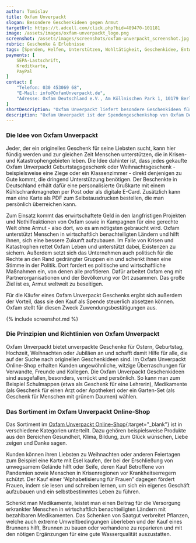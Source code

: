 ```yaml
---
author: Tomislav
title: Oxfam Unverpackt
slogan: Besondere Geschenkideen gegen Armut
targetUrl: https://t.adcell.com/click.php?bid=489470-101181
image: /assets/images/oxfam-unverpackt_logo.png
screenshot: /assets/images/screenshots/oxfam-unverpackt_screenshot.jpg
rubric: Geschenke & Erlebnisse
tags: [Spenden, Helfen, Unterstützen, Wohltätigkeit, Geschenkidee, Entwicklungshilfe, Nothilfe]
payments: [
    SEPA-Lastschrift,
    Kreditkarte,
    PayPal
]
contact: [
    "Telefon: 030 453069 68",
    "E-Mail: info@OxfamUnverpackt.de",
    "Adresse: Oxfam Deutschland e.V., Am Köllnischen Park 1, 10179 Berlin"
]
shortDescription: "Oxfam Unverpackt liefert besondere Geschenkideen für Menschen, die eigentlich nichts mehr brauchen, aber Gutes tun und gegen die Armut in der Welt vorgehen möchten."
description: "Oxfam Unverpackt ist der Spendengeschenkshop von Oxfam Deutschland e.V., einem Ableger der internationale Nothilfe- und Entwicklungsorganisation Oxfam. Die Webseite liefert Geschenkideen zu vielen Anlässen, wie z.B. Weihnachten, Muttertag oder zum Geburtstag, für Menschen, die schon alles haben."
---
```


### Die Idee von Oxfam Unverpackt

Jeder, der ein originelles Geschenk für seine Liebsten sucht, kann hier fündig werden und zur gleichen Zeit Menschen unterstützen, die in Krisen- und Katastrophengebieten leben. Die Idee dahinter ist, dass jedes gekaufte Oxfam Unverpackt Geburtstagsgeschenk oder Weihnachtsgeschenk - beispielsweise eine Ziege oder ein Klassenzimmer - direkt denjenigen zu Gute kommt, die dringend Unterstützung benötigen. Der Beschenkte in Deutschland erhält dafür eine personalisierte Grußkarte mit einem Kühlschrankmagneten per Post oder als digitale E-Card. Zusätzlich kann man eine Karte als PDF zum Selbstausdrucken bestellen, die man persönlich überreichen kann.

Zum Einsatz kommt das erwirtschaftete Geld in den langfristigen Projekten und Nothilfeaktionen von Oxfam sowie in Kampagnen für eine gerechte Welt ohne Armut - also dort, wo es am nötigsten gebraucht wird. Oxfam unterstützt Menschen in wirtschaftlich benachteiligten Ländern und hilft ihnen, sich eine bessere Zukunft aufzubauen. Im Falle von Krisen und Katastrophen rettet Oxfam Leben und unterstützt dabei, Existenzen zu sichern. Außerdem setzt sich das Unternehmen auch politisch für die Rechte an den Rand gedrängter Gruppen ein und schenkt ihnen eine Stimme in der Politik. Dort fordert es politische und wirtschaftliche Maßnahmen ein, von denen alle profitieren. Dafür arbeitet Oxfam eng mit Partnerorganisationen und der Bevölkerung vor Ort zusammen. Das große Ziel ist es, Armut weltweit zu beseitigen.

Für die Käufer eines Oxfam Unverpackt Geschenks ergibt sich außerdem der Vorteil, dass sie den Kauf als Spende steuerlich absetzen können. Oxfam stellt für diesen Zweck Zuwendungsbestätigungen aus.

{% include screenshot.md %}

### Die Prinzipien und Richtlinien von Oxfam Unverpackt

Oxfam Unverpackt bietet unverpackte Geschenke für Ostern, Geburtstag, Hochzeit, Weihnachten oder Jubiläen an und schafft damit Hilfe für alle, die auf der Suche nach originellen Geschenkideen sind. Im Oxfam Unverpackt Online-Shop erhalten Kunden ungewöhnliche, witzige Überraschungen für Verwandte, Freunde und Kollegen. Die Oxfam Unverpackt Geschenkideen sind ausgefallen, besonders, verrückt und persönlich. So kann man zum Beispiel Schulmappen (etwa als Geschenk für eine Lehrerin), Medikamente (als Geschenk für einen Arzt oder Apotheker) oder ein Garten-Set (als Geschenk für Menschen mit grünem Daumen) wählen.

### Das Sortiment im Oxfam Unverpackt Online-Shop

Das Sortiment im [Oxfam Unverpackt Online-Shop](https://unverpackt.oxfam.de/alle-geschenke){:target="_blank"} ist in verschiedene Kategorien unterteilt. Dazu gehören beispielsweise Produkte aus den Bereichen Gesundheit, Klima, Bildung, zum Glück wünschen, Liebe zeigen und Danke sagen.

Kunden können ihren Liebsten zu Weihnachten oder anderen Feiertagen zum Beispiel eine Karte mit Esel kaufen, der bei der Erschließung von unwegsamem Gelände hilft oder Seife, deren Kauf Betroffene von Pandemien sowie Menschen in Krisenregionen vor Krankheitserregern schützt. Der Kauf einer “Alphabetisierung für Frauen” dagegen fördert Frauen, indem sie lesen und schreiben lernen, um sich ein eigenes Geschäft aufzubauen und ein selbstbestimmtes Leben zu führen.

Schenkt man Medikamente, leistet man einen Beitrag für die Versorgung erkrankter Menschen in wirtschaftlich benachteiligten Ländern mit bezahlbaren Medikamenten. Das Schenken von Saatgut verbreitet Pflanzen, welche auch extreme Umweltbedingungen überleben und der Kauf eines Brunnens hilft, Brunnen zu bauen oder vorhandene zu reparieren und mit den nötigen Ergänzungen für eine gute Wasserqualität auszustatten.